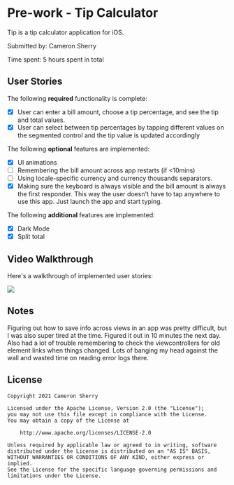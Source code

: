 # Pre-work - Tip Calculator

Tip is a tip calculator application for iOS.

Submitted by: Cameron Sherry

Time spent: 5 hours spent in total

## User Stories

The following **required** functionality is complete:

* [x] User can enter a bill amount, choose a tip percentage, and see the tip and total values.
* [x] User can select between tip percentages by tapping different values on the segmented control and the tip value is updated accordingly

The following **optional** features are implemented:

* [x] UI animations
* [ ] Remembering the bill amount across app restarts (if <10mins)
* [ ] Using locale-specific currency and currency thousands separators.
* [x] Making sure the keyboard is always visible and the bill amount is always the first responder. This way the user doesn't have to tap anywhere to use this app. Just launch the app and start typing.

The following **additional** features are implemented:

- [x] Dark Mode
- [x] Split total

## Video Walkthrough

Here's a walkthrough of implemented user stories:

![](https://i.imgur.com/jCFQXZz.gif)

## Notes

Figuring out how to save info across views in an app was pretty difficult, but I was also super tired at the time. Figured it out in 10 minutes the next day. Also had a lot of trouble remembering to check the viewcontrollers for old element links when things changed. Lots of banging my head against the wall and wasted time on reading error logs there.

## License

    Copyright 2021 Cameron Sherry

    Licensed under the Apache License, Version 2.0 (the "License");
    you may not use this file except in compliance with the License.
    You may obtain a copy of the License at

        http://www.apache.org/licenses/LICENSE-2.0

    Unless required by applicable law or agreed to in writing, software
    distributed under the License is distributed on an "AS IS" BASIS,
    WITHOUT WARRANTIES OR CONDITIONS OF ANY KIND, either express or implied.
    See the License for the specific language governing permissions and
    limitations under the License.

